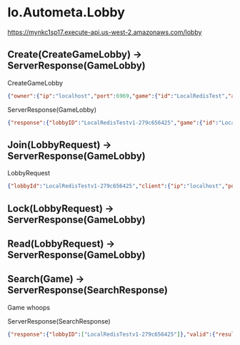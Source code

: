 # Io.Autometa.Lobby

https://mynkc1sp17.execute-api.us-west-2.amazonaws.com/lobby



## Create(CreateGameLobby) -> ServerResponse(GameLobby)
CreateGameLobby
```json
{"owner":{"ip":"localhost","port":6969,"game":{"id":"LocalRedisTest","api":1},"nickName":"nickName"},"hidden":false}
```
ServerResponse(GameLobby)
```json
{"response":{"lobbyID":"LocalRedisTestv1-279c656425","game":{"id":"LocalRedisTest","api":1},"host":{"ip":"localhost","port":6969,"game":{"id":"LocalRedisTest","api":1},"nickName":"nickName"},"clients":[{"ip":"localhost","port":6960,"game":{"id":"LocalRedisTest","api":1},"nickName":"nonowner"}],"creationTime":"0001-01-01T00:00:00","locked":false,"hidden":false},"valid":{"result":true,"reason":[]}}
```

## Join(LobbyRequest) -> ServerResponse(GameLobby)
LobbyRequest
```json
{"lobbyId":"LocalRedisTestv1-279c656425","client":{"ip":"localhost","port":6960,"game":{"id":"LocalRedisTest","api":1},"nickName":"nonowner"}}
```
## Lock(LobbyRequest) -> ServerResponse(GameLobby)
## Read(LobbyRequest) -> ServerResponse(GameLobby)
## Search(Game) -> ServerResponse(SearchResponse)
Game
whoops

ServerResponse(SearchResponse)
```json
{"response":{"lobbyID":["LocalRedisTestv1-279c656425"]},"valid":{"result":true,"reason":[]}}
```